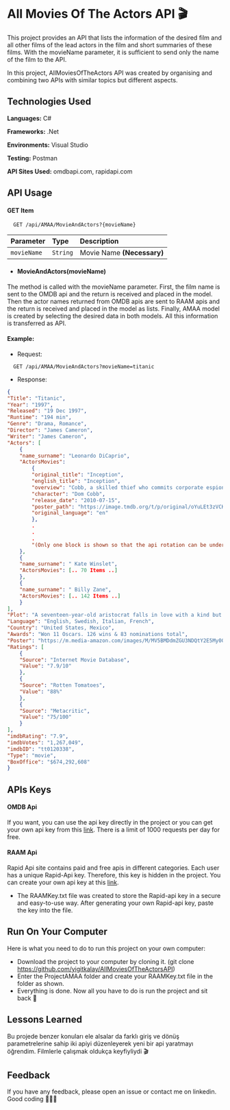 # All Movies Of The Actors API 🎬

This project provides an API that lists the information of the desired film and all other films of the lead actors in the film and short summaries of these films. With the movieName parameter, it is sufficient to send only the name of the film to the API.

In this project, AllMoviesOfTheActors API was created by organising and combining two APIs with similar topics but different aspects.

## Technologies Used

**Languages:** C#

**Frameworks:** .Net

**Environments:** Visual Studio

**Testing:** Postman

**API Sites Used:** omdbapi.com, rapidapi.com

## API Usage

#### GET Item

```http
  GET /api/AMAA/MovieAndActors?{movieName}
```

| Parameter | Type | Description                      |
| :-------- | :------- | :-------------------------------- |
| `movieName`      | `String` |  Movie Name **(Necessary)**|

+ #### MovieAndActors(movieName)
The method is called with the movieName parameter. First, the film name is sent to the OMDB api and the return is received and placed in the model. Then the actor names returned from OMDB apis are sent to RAAM apis and the return is received and placed in the model as lists. Finally, AMAA model is created by selecting the desired data in both models. All this information is transferred as API.

#### Example:

+ Request:

```http
  GET /api/AMAA/MovieAndActors?movieName=titanic
```

+ Response:

```json
{
"Title": "Titanic",
"Year": "1997",
"Released": "19 Dec 1997",
"Runtime": "194 min",
"Genre": "Drama, Romance",
"Director": "James Cameron",
"Writer": "James Cameron",
"Actors": [
    {
    "name_surname": "Leonardo DiCaprio",
    "ActorsMovies": 
        {
        "original_title": "Inception",
        "english_title": "Inception",
        "overview": "Cobb, a skilled thief who commits corporate espionage by infiltrating the subconscious of his targets is offered a chance to regain his old life as payment for a task considered to be impossible: "inception", the implantation of another person's idea into a target's subconscious.",
        "character": "Dom Cobb",
        "release_date": "2010-07-15",
        "poster_path": "https://image.tmdb.org/t/p/original/oYuLEt3zVCKq57qu2F8dT7NIa6f.jpg",
        "original_language": "en"
        },
        .
        .
        .
        "(Only one block is shown so that the api rotation can be understood.)"
    },
    {
    "name_surname": " Kate Winslet",
    "ActorsMovies": [.. 70 Items ..]
    },
    {
    "name_surname": " Billy Zane",
    "ActorsMovies": [.. 142 Items ..]
    }
],
"Plot": "A seventeen-year-old aristocrat falls in love with a kind but poor artist aboard the luxurious, ill-fated R.M.S. Titanic.",
"Language": "English, Swedish, Italian, French",
"Country": "United States, Mexico",
"Awards": "Won 11 Oscars. 126 wins & 83 nominations total",
"Poster": "https://m.media-amazon.com/images/M/MV5BMDdmZGU3NDQtY2E5My00ZTliLWIzOTUtMTY4ZGI1YjdiNjk3XkEyXkFqcGdeQXVyNTA4NzY1MzY@._V1_SX300.jpg",
"Ratings": [
    {
    "Source": "Internet Movie Database",
    "Value": "7.9/10"
    },
    {
    "Source": "Rotten Tomatoes",
    "Value": "88%"
    },
    {
    "Source": "Metacritic",
    "Value": "75/100"
    }
],
"imdbRating": "7.9",
"imdbVotes": "1,267,049",
"imdbID": "tt0120338",
"Type": "movie",
"BoxOffice": "$674,292,608"
}
```

## APIs Keys

#### OMDB Api

If you want, you can use the api key directly in the project or you can get your own api key from this [link](https://www.omdbapi.com/apikey.aspx). There is a limit of 1000 requests per day for free.

#### RAAM Api

Rapid Api site contains paid and free apis in different categories. Each user has a unique Rapid-Api key. Therefore, this key is hidden in the project. You can create your own api key at this [link](https://rapidapi.com/auth/sign-up).

+ The RAAMKey.txt file was created to store the Rapid-api key in a secure and easy-to-use way. After generating your own Rapid-api key, paste the key into the file.
## Run On Your Computer

Here is what you need to do to run this project on your own computer:
+ Download the project to your computer by cloning it. (git clone https://github.com/yigitkalay/AllMoviesOfTheActorsAPI)
+ Enter the ProjectAMAA folder and create your RAAMKey.txt file in the folder as shown.
+ Everything is done. Now all you have to do is run the project and sit back 🥳

## Lessons Learned

Bu projede benzer konuları ele alsalar da farklı giriş ve dönüş parametrelerine sahip iki apiyi düzenleyerek yeni bir api yaratmayı öğrendim. Filmlerle çalışmak oldukça keyfiyliydi 🎬

## Feedback

If you have any feedback, please open an issue or contact me on linkedin. Good coding 👨🏻‍💻

